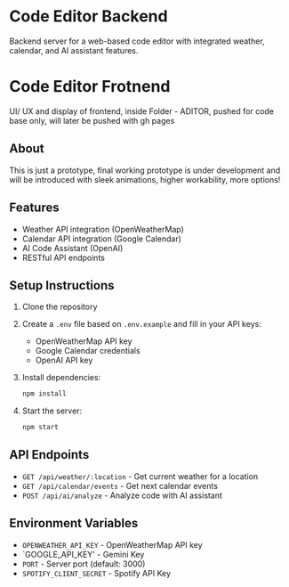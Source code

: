 # Code Editor Backend

Backend server for a web-based code editor with integrated weather, calendar, and AI assistant features.

# Code Editor Frotnend

UI/ UX and display of frontend, inside Folder - ADITOR, pushed for code base only, will later be pushed with gh pages 

## About

This is just a prototype, final working prototype is under development and will be introduced with sleek animations, higher workability, more options!

## Features

- Weather API integration (OpenWeatherMap)
- Calendar API integration (Google Calendar)
- AI Code Assistant (OpenAI)
- RESTful API endpoints

## Setup Instructions

1. Clone the repository
2. Create a `.env` file based on `.env.example` and fill in your API keys:
   - OpenWeatherMap API key
   - Google Calendar credentials
   - OpenAI API key

3. Install dependencies:
   ```bash
   npm install
   ```

4. Start the server:
   ```bash
   npm start
   ```

## API Endpoints

- `GET /api/weather/:location` - Get current weather for a location
- `GET /api/calendar/events` - Get next calendar events
- `POST /api/ai/analyze` - Analyze code with AI assistant

## Environment Variables

- `OPENWEATHER_API_KEY` - OpenWeatherMap API key
- `GOOGLE_API_KEY' - Gemini Key
- `PORT` - Server port (default: 3000)
- `SPOTIFY_CLIENT_SECRET` - Spotify API Key
